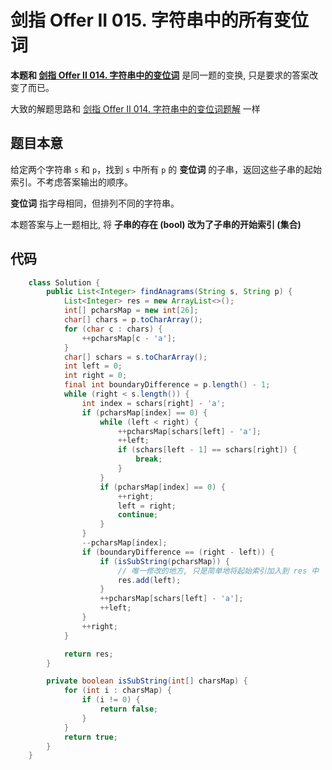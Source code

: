# 剑指 Offer II 015. 字符串中的所有变位词



**本题和 [剑指 Offer II 014. 字符串中的变位词](https://leetcode-cn.com/problems/MPnaiL/)** 是同一题的变换, 只是要求的答案改变了而已。

大致的解题思路和 [剑指 Offer II 014. 字符串中的变位词题解](https://leetcode-cn.com/problems/MPnaiL/solution/gei-ding-zi-yuan-ren-yi-zu-he-de-zi-chua-ayqd/) 一样



## 题目本意

给定两个字符串 `s` 和 `p`，找到 `s` 中所有 `p` 的 **变位词** 的子串，返回这些子串的起始索引。不考虑答案输出的顺序。

**变位词** 指字母相同，但排列不同的字符串。



本题答案与上一题相比, 将 **子串的存在 (bool) 改为了子串的开始索引 (集合)**



## 代码

```java
	class Solution {
		public List<Integer> findAnagrams(String s, String p) {
			List<Integer> res = new ArrayList<>();
			int[] pcharsMap = new int[26];
			char[] chars = p.toCharArray();
			for (char c : chars) {
				++pcharsMap[c - 'a'];
			}
			char[] schars = s.toCharArray();
			int left = 0;
			int right = 0;
			final int boundaryDifference = p.length() - 1;
			while (right < s.length()) {
				int index = schars[right] - 'a';
				if (pcharsMap[index] == 0) {
					while (left < right) {
						++pcharsMap[schars[left] - 'a'];
						++left;
						if (schars[left - 1] == schars[right]) {
							break;
						}
					}
					if (pcharsMap[index] == 0) {
						++right;
						left = right;
						continue;
					}
				}
				--pcharsMap[index];
				if (boundaryDifference == (right - left)) {
					if (isSubString(pcharsMap)) {
                        // 唯一修改的地方, 只是简单地将起始索引加入到 res 中
						res.add(left);
					}
					++pcharsMap[schars[left] - 'a'];
					++left;
				}
				++right;
			}

			return res;
		}

		private boolean isSubString(int[] charsMap) {
			for (int i : charsMap) {
				if (i != 0) {
					return false;
				}
			}
			return true;
		}
	}
```

